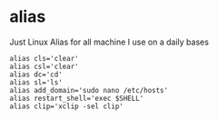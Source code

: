 # alias

Just Linux Alias for all machine I use on a daily bases
```
alias cls='clear'
alias csl='clear'
alias dc='cd'
alias sl='ls'
alias add_domain='sudo nano /etc/hosts'
alias restart_shell='exec $SHELL'
alias clip='xclip -sel clip'
```